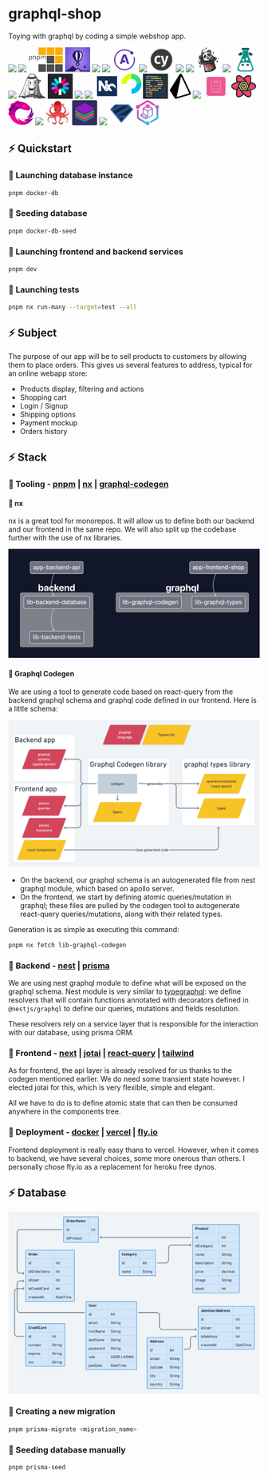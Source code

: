 # graphql-shop

Toying with graphql by coding a simple webshop app.

<!-- readme-package-icons start -->

<p align="left"><a href="https://www.typescriptlang.org/docs/" target="_blank"><img height="50" src="https://cdn.jsdelivr.net/gh/devicons/devicon/icons/typescript/typescript-original.svg" /></a>&nbsp;<a href="https://nodejs.org/en/docs/" target="_blank"><img height="50" src="https://cdn.jsdelivr.net/gh/devicons/devicon/icons/nodejs/nodejs-original.svg" /></a>&nbsp;<a href="https://pnpm.io/motivation" target="_blank"><img height="50" src="https://raw.githubusercontent.com/jpb06/readme-package-icons/main/icons/pnpm.svg" /></a>&nbsp;<a href="https://fly.io/docs/" target="_blank"><img height="50" src="https://raw.githubusercontent.com/jpb06/readme-package-icons/main/icons/fly-io.png" /></a>&nbsp;<a href="https://docs.docker.com" target="_blank"><img height="50" src="https://cdn.jsdelivr.net/gh/devicons/devicon/icons/docker/docker-original.svg" /></a>&nbsp;<a href="https://www.postgresql.org/docs/" target="_blank"><img height="50" src="https://cdn.jsdelivr.net/gh/devicons/devicon/icons/postgresql/postgresql-original.svg" /></a>&nbsp;<a href="https://www.apollographql.com/docs/react/" target="_blank"><img height="50" src="https://raw.githubusercontent.com/jpb06/readme-package-icons/main/icons/apollo.png" /></a>&nbsp;<a href="https://babeljs.io/docs/en/" target="_blank"><img height="50" src="https://cdn.jsdelivr.net/gh/devicons/devicon/icons/babel/babel-original.svg" /></a>&nbsp;<a href="https://docs.cypress.io/guides/overview/why-cypress" target="_blank"><img height="50" src="https://raw.githubusercontent.com/jpb06/readme-package-icons/main/icons/cypress.png" /></a>&nbsp;<a href="https://eslint.org/docs/latest/" target="_blank"><img height="50" src="https://cdn.jsdelivr.net/gh/devicons/devicon/icons/eslint/eslint-original.svg" /></a>&nbsp;<a href="https://expressjs.com/en/starter/installing.html" target="_blank"><img height="50" src="https://cdn.jsdelivr.net/gh/devicons/devicon/icons/express/express-original.svg" /></a>&nbsp;<a href="https://fakerjs.dev/guide/" target="_blank"><img height="50" src="https://raw.githubusercontent.com/jpb06/readme-package-icons/main/icons/faker.svg" /></a>&nbsp;<a href="https://graphql.org/learn/" target="_blank"><img height="50" src="https://cdn.jsdelivr.net/gh/devicons/devicon/icons/graphql/graphql-plain.svg" /></a>&nbsp;<a href="https://www.i18next.com/overview/getting-started" target="_blank"><img height="50" src="https://raw.githubusercontent.com/jpb06/readme-package-icons/main/icons/i18next.png" /></a>&nbsp;<a href="https://jestjs.io/docs/getting-started" target="_blank"><img height="50" src="https://cdn.jsdelivr.net/gh/devicons/devicon/icons/jest/jest-plain.svg" /></a>&nbsp;<a href="https://jotai.org/docs/introduction" target="_blank"><img height="50" src="https://raw.githubusercontent.com/jpb06/readme-package-icons/main/icons/jotai.png" /></a>&nbsp;<a href="https://jwt.io" target="_blank"><img height="50" src="https://raw.githubusercontent.com/jpb06/readme-package-icons/main/icons/jwt.png" /></a>&nbsp;<a href="https://docs.nestjs.com" target="_blank"><img height="50" src="https://cdn.jsdelivr.net/gh/devicons/devicon/icons/nestjs/nestjs-plain.svg" /></a>&nbsp;<a href="https://nextjs.org/docs/getting-started" target="_blank"><img height="50" src="https://cdn.jsdelivr.net/gh/devicons/devicon/icons/nextjs/nextjs-original.svg" /></a>&nbsp;<a href="https://nx.dev/getting-started/intro" target="_blank"><img height="50" src="https://raw.githubusercontent.com/jpb06/readme-package-icons/main/icons/nx.png" /></a>&nbsp;<a href="https://www.passportjs.org/docs/" target="_blank"><img height="50" src="https://raw.githubusercontent.com/jpb06/readme-package-icons/main/icons/passport.svg" /></a>&nbsp;<a href="https://prettier.io/docs/en/index.html" target="_blank"><img height="50" src="https://raw.githubusercontent.com/jpb06/readme-package-icons/main/icons/prettier.png" /></a>&nbsp;<a href="https://www.prisma.io/docs/" target="_blank"><img height="50" src="https://raw.githubusercontent.com/jpb06/readme-package-icons/main/icons/prisma.svg" /></a>&nbsp;<a href="https://reactjs.org/docs/getting-started.html" target="_blank"><img height="50" src="https://cdn.jsdelivr.net/gh/devicons/devicon/icons/react/react-original.svg" /></a>&nbsp;<a href="https://react-hook-form.com/get-started" target="_blank"><img height="50" src="https://raw.githubusercontent.com/jpb06/readme-package-icons/main/icons/react-hook-form.png" /></a>&nbsp;<a href="https://tanstack.com/query/v4/docs/overview" target="_blank"><img height="50" src="https://raw.githubusercontent.com/jpb06/readme-package-icons/main/icons/react-query.svg" /></a>&nbsp;<a href="https://rxjs.dev/guide/overview" target="_blank"><img height="50" src="https://raw.githubusercontent.com/jpb06/readme-package-icons/main/icons/rxjs.png" /></a>&nbsp;<a href="https://tailwindcss.com/docs/installation" target="_blank"><img height="50" src="https://cdn.jsdelivr.net/gh/devicons/devicon/icons/tailwindcss/tailwindcss-plain.svg" /></a>&nbsp;<a href="https://testing-library.com/docs/" target="_blank"><img height="50" src="https://raw.githubusercontent.com/jpb06/readme-package-icons/main/icons/testing-library.png" /></a>&nbsp;<a href="https://github.com/typestack" target="_blank"><img height="50" src="https://raw.githubusercontent.com/jpb06/readme-package-icons/main/icons/type-stack.png" /></a>&nbsp;<a href="https://webpack.js.org/concepts/" target="_blank"><img height="50" src="https://cdn.jsdelivr.net/gh/devicons/devicon/icons/webpack/webpack-original.svg" /></a>&nbsp;<a href="https://github.com/colinhacks/zod#introduction" target="_blank"><img height="50" src="https://raw.githubusercontent.com/jpb06/readme-package-icons/main/icons/zod.svg" /></a>&nbsp;<a href="https://graphql.org/learn/" target="_blank"><img height="50" src="https://raw.githubusercontent.com/jpb06/readme-package-icons/main/icons/grapgql-codegen.svg" /></a></p>

<!-- readme-package-icons end -->

## ⚡ Quickstart

### 🔶 Launching database instance

```bash
pnpm docker-db
```

### 🔶 Seeding database

```bash
pnpm docker-db-seed
```

### 🔶 Launching frontend and backend services

```bash
pnpm dev
```

### 🔶 Launching tests

```bash
pnpm nx run-many --target=test --all
```

## ⚡ Subject

The purpose of our app will be to sell products to customers by allowing them to place orders. This gives us several features to address, typical for an online webapp store:

- Products display, filtering and actions
- Shopping cart
- Login / Signup
- Shipping options
- Payment mockup
- Orders history

## ⚡ Stack

### 🔶 Tooling - [pnpm](https://pnpm.io) | [nx](https://nx.dev/getting-started/intro) | [graphql-codegen](https://github.com/dotansimha/graphql-code-generator)

#### 🧿 nx

nx is a great tool for monorepos. It will allow us to define both our backend and our frontend in the same repo. We will also split up the codebase further with the use of nx libraries.

![nx graph](./docs/nx-graph.png)

#### 🧿 Graphql Codegen

We are using a tool to generate code based on react-query from the backend graphql schema and graphql code defined in our frontend. Here is a little schema:

![codegen](./docs/graphql-codegen.png)

- On the backend, our graphql schema is an autogenerated file from nest graphql module, which based on apollo server.
- On the frontend, we start by defining atomic queries/mutation in graphql; these files are pulled by the codegen tool to autogenerate react-query queries/mutations, along with their related types.

Generation is as simple as executing this command:

```bash
pnpm nx fetch lib-graphql-codegen
```

### 🔶 Backend - [nest](https://docs.nestjs.com) | [prisma](https://www.prisma.io/docs/getting-started)

We are using nest graphql module to define what will be exposed on the graphql schema. Nest module is very similar to [typegraphql](https://typegraphql.com): we define resolvers that will contain functions annotated with decorators defined in `@nestjs/graphql` to define our queries, mutations and fields resolution.

These resolvers rely on a service layer that is responsible for the interaction with our database, using prisma ORM.

### 🔶 Frontend - [next](https://nextjs.org/docs/getting-started) | [jotai](https://jotai.org/docs/introduction) | [react-query](https://tanstack.com/query/v4/docs/overview) | [tailwind](https://tailwindcss.com/docs/installation)

As for frontend, the api layer is already resolved for us thanks to the codegen mentioned earlier. We do need some transient state however. I elected jotai for this, which is very flexible, simple and elegant.

All we have to do is to define atomic state that can then be consumed anywhere in the components tree.

### 🔶 Deployment - [docker](https://docs.docker.com) | [vercel](https://vercel.com/docs) | [fly.io](https://fly.io/docs/)

Frontend deployment is really easy thans to vercel. However, when it comes to backend, we have several choices, some more onerous than others. I personally chose fly.io as a replacement for heroku free dynos.

## ⚡ Database

![Diagram](./docs/dbase-model.png)

### 🔶 Creating a new migration

```bash
pnpm prisma-migrate <migration_name>
```

### 🔶 Seeding database manually

```bash
pnpm prisma-seed
```
